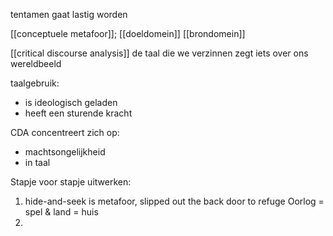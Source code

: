 tentamen gaat lastig worden


[[conceptuele metafoor]];
[[doeldomein]]
[[brondomein]]

[[critical discourse analysis]]
de taal die we verzinnen zegt iets over ons wereldbeeld

taalgebruik:
- is ideologisch geladen
- heeft een sturende kracht

CDA concentreert zich op:
- machtsongelijkheid
- in taal



Stapje voor stapje uitwerken:
1. hide-and-seek is metafoor, slipped out the back door to refuge
	Oorlog = spel & land = huis
2. 